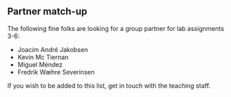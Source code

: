## Partner match-up

The following fine folks are looking for a group partner for lab assignments 3-6:

* Joacim André Jakobsen
* Kevin Mc Tiernan
* Miguel Méndez
* Fredrik Wæhre Severinsen

If you wish to be added to this list, get in touch with the teaching staff.
